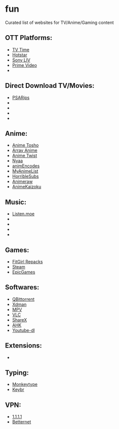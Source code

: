 # fun
Curated list of websites for TV/Anime/Gaming content

## OTT Platforms:
- [TV Time](https://www.tvtime.com/en)
- [Hotstar](https://www.hotstar.com/)
- [Sony LIV](https://www.sonyliv.com/)
- [Prime Video](https://www.primevideo.com/)
- []()

## Direct Download TV/Movies:
- [PSARips](https://x265.club/)
- []()
- []()
- []()
- []()

## Anime:
- [Anime Tosho](https://animetosho.org/search?q=1080p+x265)
- [Array Anime](https://arrayanime.com)
- [Anime Twist](https://twist.moe)
- [Nyaa](https://nyaa.si/)
- [animEncodes](https://www.animencodes.com/)
- [MyAnimeList](https://myanimelist.net/)
- [HorribleSubs](https://horriblesubs.cc/)
- [Animeraw](https://sites.google.com/view/animerawsmasterlist/home)
- [AnimeKaizoku](https://animekaizoku.com/)

## Music:
- [Listen.moe](https://listen.moe)
- []()
- []()
- []()
- []()

## Games:
- [FitGirl Repacks](https://fitgirl-repacks.site/)
- [Steam](https://store.steampowered.com/)
- [EpicGames](https://www.epicgames.com/store/en-US/)

## Softwares:
- [QBittorrent]()
- [Xdman](http://xdman.sourceforge.net)
- [MPV]()
- [VLC]()
- [ShareX]()
- [AHK](https://www.autohotkey.com)
- [Youtube-dl]()

## Extensions:
- []()

## Typing:
- [Monkeytype](https://monkeytype.com/)
- [Keybr](https://www.keybr.com/)

## VPN:
- [1.1.1.1](https://1.1.1.1)
- [Betternet](https://www.betternet.co/)
